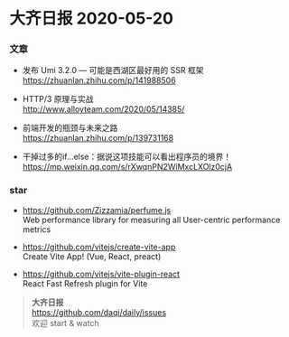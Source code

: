 # 大齐日报 2020-05-20

### 文章


- 发布 Umi 3.2.0 — 可能是西湖区最好用的 SSR 框架  
  https://zhuanlan.zhihu.com/p/141988506

- HTTP/3 原理与实战  
  http://www.alloyteam.com/2020/05/14385/

- 前端开发的瓶颈与未来之路  
  https://zhuanlan.zhihu.com/p/139731168

- 干掉过多的if…else：据说这项技能可以看出程序员的境界！
  https://mp.weixin.qq.com/s/rXwqnPN2WiMxcLXOlz0cjA


### star

- https://github.com/Zizzamia/perfume.js  
  Web performance library for measuring all User-centric performance metrics
  
- https://github.com/vitejs/create-vite-app  
  Create Vite App! (Vue, React, preact)

- https://github.com/vitejs/vite-plugin-react  
  React Fast Refresh plugin for Vite


> **大齐日报**  
> https://github.com/daqi/daily/issues  
> 欢迎 start & watch
